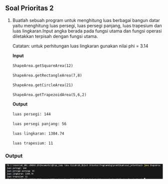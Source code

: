 ## Soal Prioritas 2

1. Buatlah sebuah program untuk menghitung luas berbagai bangun datar yaitu menghitung luas persegi, luas persegi panjang, luas trapesium dan luas lingkaran.Input angka berada pada fungsi utama dan fungsi operasi diletakkan terpisah dengan fungsi utama.
    
    Catatan: untuk perhitungan luas lingkaran gunakan nilai phi = 3.14
    
    **Input**
    
    `ShapeArea.getSquareArea(12)`
    
    `ShapeArea.getRectangleArea(7,8)`
    
    `ShapeArea.getCircleArea(21)`
    
    `ShapeArea.getTrapezoidArea(5,6,2)`
    
    **Output**
    
    `luas persegi: 144`
    
    `luas persegi panjang: 56`
    
    `luas lingkaran: 1384.74`
    
    `luas trapesium: 11`

### Output
![alt text](output-ShapeArea.png)